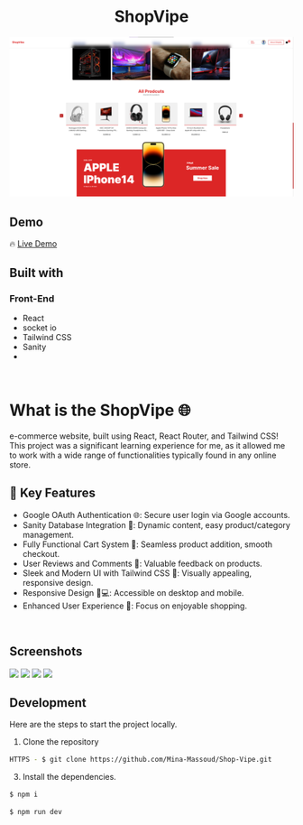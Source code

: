 <h1 align='center'>ShopVipe</h1>

<p align="center">
  <img src="images/1.png" alt="Preview">
</p>
<h2>Demo</h2>

🔥 [Live Demo](https://shop-vipe.vercel.app/#/)

<h2>Built with</h2>

<h3>Front-End</h3>

- React
- socket io
- Tailwind CSS
- Sanity
- 
</br>

<h1>What is the ShopVipe 🌐</h1>
<p> e-commerce website, built using React, React Router, and Tailwind CSS! This project was a significant learning experience for me, as it allowed me to work with a wide range of functionalities typically found in any online store.
</p>



<h2>🚀 Key Features</h2>

- Google OAuth Authentication 🌐: Secure user login via Google accounts.
- Sanity Database Integration 🔄: Dynamic content, easy product/category management.
- Fully Functional Cart System 🛒: Seamless product addition, smooth checkout.
- User Reviews and Comments 💬: Valuable feedback on products.
- Sleek and Modern UI with Tailwind CSS 🎨: Visually appealing, responsive design.
- Responsive Design 📱💻: Accessible on desktop and mobile.
- Enhanced User Experience 🌟: Focus on enjoyable shopping.

</br>

<h2>Screenshots</h2>

![](images/2.jpg)
![](images/3.jpg)
![](images/4.jpg)
![](images/4.jpg)
</br>

<h2>Development</h2>

Here are the steps to start the project locally.

1. Clone the repository

```sh
HTTPS - $ git clone https://github.com/Mina-Massoud/Shop-Vipe.git
```

3. Install the dependencies.

```sh
$ npm i
```


```sh
$ npm run dev
```
